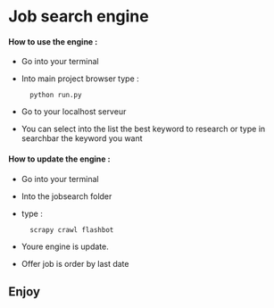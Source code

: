 # Job search engine

#### How to use the engine :

- Go into your terminal
- Into main project browser type : 

		python run.py

- Go to your localhost serveur 
- You can select into the list the best keyword to research or type in searchbar the keyword you want

#### How to update the engine : 

- Go into your terminal
- Into the jobsearch folder
- type :

		scrapy crawl flashbot

- Youre engine is update.
- Offer job is order by last date


## Enjoy